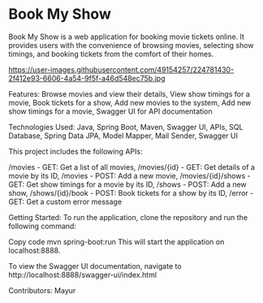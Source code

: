 <h1>Book My Show</h1>
Book My Show is a web application for booking movie tickets online. It provides users with the convenience of browsing movies, selecting show timings, and booking
tickets from the comfort of their homes.


https://user-images.githubusercontent.com/49154257/224781430-2f412e93-6606-4a54-9f5f-a46d548ec75b.jpg

Features: 
Browse movies and view their details,
View show timings for a movie,
Book tickets for a show,
Add new movies to the system,
Add new show timings for a movie,
Swagger UI for API documentation

Technologies Used:
Java,
Spring Boot,
Maven,
Swagger UI,
APIs,
SQL Database,
Spring Data JPA,
Model Mapper,
Mail Sender,
Swagger UI

This project includes the following APIs:

/movies - GET: Get a list of all movies,
/movies/{id} - GET: Get details of a movie by its ID,
/movies - POST: Add a new movie,
/movies/{id}/shows - GET: Get show timings for a movie by its ID,
/shows - POST: Add a new show,
/shows/{id}/book - POST: Book tickets for a show by its ID,
/error - GET: Get a custom error message

Getting Started:
To run the application, clone the repository and run the following command:

Copy code
mvn spring-boot:run
This will start the application on localhost:8888.

To view the Swagger UI documentation, navigate to http://localhost:8888/swagger-ui/index.html

Contributors:
Mayur
